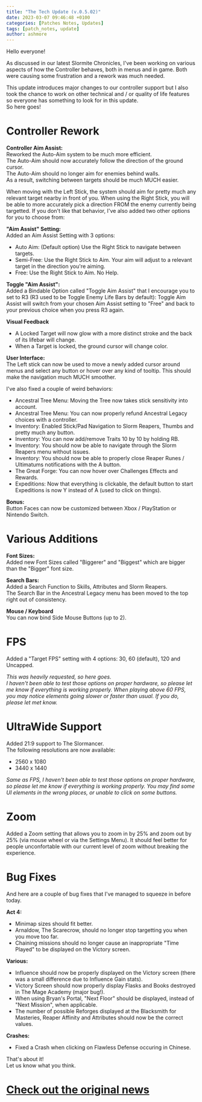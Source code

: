 ```yaml
---
title: "The Tech Update (v.0.5.02)"
date: 2023-03-07 09:46:48 +0100
categories: [Patches Notes, Updates]
tags: [patch_notes, update]
author: ashmore
---
```

Hello everyone!  
  
As discussed in our latest Slormite Chronicles, I've been working on various aspects of how the Controller behaves, both in menus and in game. Both were causing some frustration and a rework was much needed.  
  
This update introduces major changes to our controller support but I also took the chance to work on other technical and / or quality of life features so everyone has something to look for in this update.  
So here goes!  
  
Controller Rework
=================

  
**Controller Aim Assist:**  
Reworked the Auto-Aim system to be much more efficient.  
The Auto-Aim should now accurately follow the direction of the ground cursor.  
The Auto-Aim should no longer aim for enemies behind walls.  
As a result, switching between targets should be much MUCH easier.  
  
When moving with the Left Stick, the system should aim for pretty much any relevant target nearby in front of you. When using the Right Stick, you will be able to more accurately pick a direction FROM the enemy currently being targetted. If you don't like that behavior, I've also added two other options for you to choose from:  
  
**"Aim Assist" Setting:**  
Added an Aim Assist Setting with 3 options:  
* Auto Aim: (Default option) Use the Right Stick to navigate between targets.
* Semi-Free: Use the Right Stick to Aim. Your aim will adjust to a relevant target in the direction you're aiming.
* Free: Use the Right Stick to Aim. No Help.

  
**Toggle "Aim Assist":**  
Added a Bindable Option called "Toggle Aim Assist" that I encourage you to set to R3 (R3 used to be Toggle Enemy Life Bars by default): Toggle Aim Assist will switch from your chosen Aim Assist setting to "Free" and back to your previous choice when you press R3 again.  
  
**Visual Feedback**  
* A Locked Target will now glow with a more distinct stroke and the back of its lifebar will change.
* When a Target is locked, the ground cursor will change color.

  
**User Interface:**  
The Left stick can now be used to move a newly added cursor around menus and select any button or hover over any kind of tooltip. This should make the navigation much MUCH smoother.  
  
I've also fixed a couple of weird behaviors:  
  
* Ancestral Tree Menu: Moving the Tree now takes stick sensitivity into account.
* Ancestral Tree Menu: You can now properly refund Ancestral Legacy choices with a controller.
* Inventory: Enabled Stick/Pad Navigation to Slorm Reapers, Thumbs and pretty much any button.
* Inventory: You can now add/remove Traits 10 by 10 by holding RB.
* Inventory: You should now be able to navigate through the Slorm Reapers menu without issues.
* Inventory: You should now be able to properly close Reaper Runes / Ultimatums notifications with the A button.
* The Great Forge: You can now hover over Challenges Effects and Rewards.
* Expeditions: Now that everything is clickable, the default button to start Expeditions is now Y instead of A (used to click on things).

  
**Bonus:**  
Button Faces can now be customized between Xbox / PlayStation or Nintendo Switch.  
  
Various Additions
=================

  
**Font Sizes:**  
Added new Font Sizes called "Biggerer" and "Biggest" which are bigger than the "Bigger" font size.  
  
**Search Bars:**  
Added a Search Function to Skills, Attributes and Slorm Reapers.  
The Search Bar in the Ancestral Legacy menu has been moved to the top right out of consistency.  
  
**Mouse / Keyboard**  
You can now bind Side Mouse Buttons (up to 2).  
  
FPS
===

  
Added a "Target FPS" setting with 4 options: 30, 60 (default), 120 and Uncapped.  
  
*This was heavily requested, so here goes.   
I haven't been able to test those options on proper hardware, so please let me know if everything is working properly. When playing above 60 FPS, you may notice elements going slower or faster than usual. If you do, please let met know.*  
  
UltraWide Support
=================

  
Added 21:9 support to The Slormancer.  
The following resolutions are now available:  
* 2560 x 1080
* 3440 x 1440

*Same as FPS, I haven't been able to test those options on proper hardware, so please let me know if everything is working properly. You may find some UI elements in the wrong places, or unable to click on some buttons.*  
  
Zoom
====

  
Added a Zoom setting that allows you to zoom in by 25% and zoom out by 25% (via mouse wheel or via the Settings Menu). It should feel better for people unconfortable with our current level of zoom without breaking the experience.  
   
Bug Fixes
=========

  
And here are a couple of bug fixes that I've managed to squeeze in before today.  
  
**Act 4:**  
- Minimap sizes should fit better.  
- Arnaldow, The Scarecrow, should no longer stop targetting you when you move too far.  
- Chaining missions should no longer cause an inappropriate "Time Played" to be displayed on the Victory screen.  
  
**Various:**  
- Influence should now be properly displayed on the Victory screen (there was a small difference due to Influence Gain stats).  
- Victory Screen should now properly display Flasks and Books destroyed in The Mage Academy (major bug!).  
- When using Bryan's Portal, "Next Floor" should be displayed, instead of "Next Mission", when applicable.  
- The number of possible Reforges displayed at the Blacksmith for Masteries, Reaper Affinity and Attributes should now be the correct values.  
  
**Crashes:**  
- Fixed a Crash when clicking on Flawless Defense occuring in Chinese.  
  
  
That's about it!  
Let us know what you think.

# <a href="https://steamstore-a.akamaihd.net/news/externalpost/steam_community_announcements/5070528176579683892" target="_blank">Check out the original news</a>